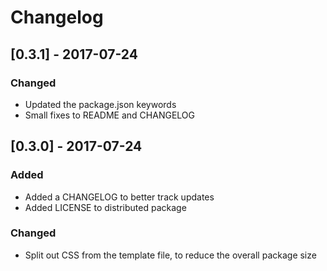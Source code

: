 # Changelog

## [0.3.1] - 2017-07-24

### Changed
- Updated the package.json keywords
- Small fixes to README and CHANGELOG

## [0.3.0] - 2017-07-24

### Added
- Added a CHANGELOG to better track updates
- Added LICENSE to distributed package

### Changed
- Split out CSS from the template file, to reduce the overall package size
